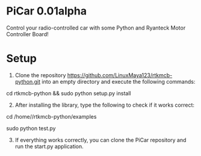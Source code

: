 PiCar 0.01alpha
===============

Control your radio-controlled car with some Python and Ryanteck Motor Controller Board!

Setup
=====

1. Clone the repository https://github.com/LinuxMaya123/rtkmcb-python.git into an empty directory and execute the following commands:
  
  cd rtkmcb-python && sudo python setup.py install

2. After installing the library, type the following to check if it works correct:

  cd /home/<your username>/rtkmcb-python/examples
  
  sudo python test.py
  
3. If everything works correctly, you can clone the PiCar repository and run the start.py application.
